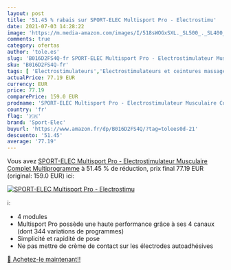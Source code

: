 ```yaml
---
layout: post
title: '51.45 % rabais sur SPORT-ELEC Multisport Pro - Electrostimu'
date: 2021-07-03 14:28:22
image: 'https://m.media-amazon.com/images/I/518sWOGxSXL._SL500_._SL400_.jpg'
comments: true
category: ofertas
author: 'tole.es'
slug: 'B016D2FS4Q-fr SPORT-ELEC Multisport Pro - Electrostimulateur Musculaire...'
sku: 'B016D2FS4Q-fr'
tags: [ 'Electrostimulateurs','Electrostimulateurs et ceintures massage','Fitness et Musculation','Sports et Loisirs','sport-elec', ]
actualPrice: 77.19 EUR
currency: EUR
price: 77.19
comparePrice: 159.0 EUR
prodname: 'SPORT-ELEC Multisport Pro - Electrostimulateur Musculaire Complet Multiprogramme'
country: 'fr'
flag: '🇫🇷'
brand: 'Sport-Elec'
buyurl: 'https://www.amazon.fr/dp/B016D2FS4Q/?tag=tolees0d-21'
descuento: '51.45'
average: '77.19'
---
```


Vous avez [SPORT-ELEC Multisport Pro - Electrostimulateur Musculaire Complet Multiprogramme](https://www.amazon.fr/dp/B016D2FS4Q/?tag=tolees0d-21)  à  51.45 % de réduction, prix final  77.19 EUR (original: 159.0 EUR) ici:

[![SPORT-ELEC Multisport Pro - Electrostimu](https://m.media-amazon.com/images/I/518sWOGxSXL._SL500_._SL400_.jpg)](https://www.amazon.fr/dp/B016D2FS4Q/?tag=tolees0d-21)

ℹ️:

- 4 modules
- Multisport Pro possède une haute performance grâce à ses 4 canaux (dont 344 variations de programmes)
- Simplicité et rapidité de pose
- Ne pas mettre de crème de contact sur les électrodes autoadhésives

[🛒 Achetez-le maintenant!!](https://www.amazon.fr/dp/B016D2FS4Q/?tag=tolees0d-21)
